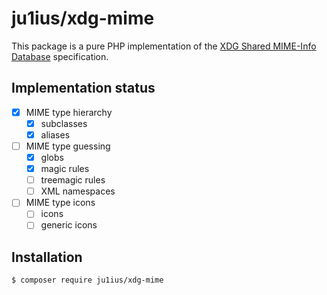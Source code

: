 # ju1ius/xdg-mime

This package is a pure PHP implementation of the
[XDG Shared MIME-Info Database](http://standards.freedesktop.org/shared-mime-info-spec/) specification.

## Implementation status

* [x] MIME type hierarchy
  * [x] subclasses
  * [x] aliases
* [ ] MIME type guessing
  * [x] globs
  * [x] magic rules
  * [ ] treemagic rules
  * [ ] XML namespaces
* [ ] MIME type icons
  * [ ] icons 
  * [ ] generic icons 

## Installation

```sh
$ composer require ju1ius/xdg-mime
```
